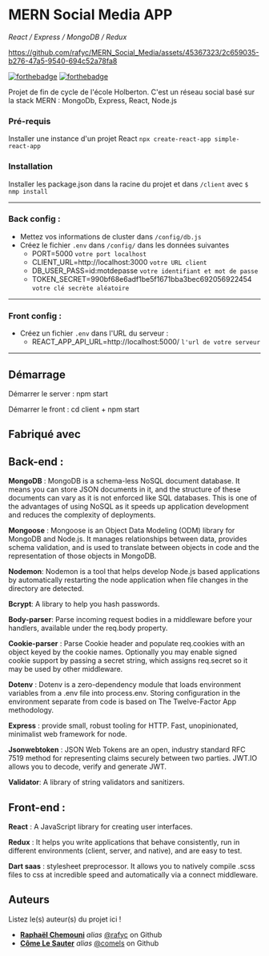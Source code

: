 # MERN Social Media APP
*React / Express / MongoDB / Redux*



https://github.com/rafyc/MERN_Social_Media/assets/45367323/2c659035-b276-47a5-9540-694c52a78fa8


[![forthebadge](http://forthebadge.com/images/badges/built-with-love.svg)](http://forthebadge.com)  [![forthebadge](http://forthebadge.com/images/badges/powered-by-electricity.svg)](http://forthebadge.com)

Projet de fin de cycle de l'école Holberton. C'est un réseau social basé sur la stack MERN : MongoDb, Express, React, Node.js

### Pré-requis

Installer une instance d'un projet React `npx create-react-app simple-react-app`

### Installation

Installer les package.json dans la racine du projet et dans `/client` avec `$ nmp install`
_____________________________

### Back config :

* Mettez vos informations de cluster dans `/config/db.js`
* Créez le fichier `.env` dans `/config/` dans les données suivantes
   - PORT=5000 `votre port localhost`
   - CLIENT_URL=http://localhost:3000 `votre URL client`
   - DB_USER_PASS=id:motdepasse `votre identifiant et mot de passe`
   - TOKEN_SECRET=990bf68e6adf1be5f1671bba3bec692056922454 `votre clé secrète aléatoire`
_________________________
  
### Front config : 
* Créez un fichier `.env` dans l'URL du serveur :
   - REACT_APP_API_URL=http://localhost:5000/ `l'url de votre serveur`
_____________________________

## Démarrage

Démarrer le server : npm start

Démarrer le front : cd client + npm start

## Fabriqué avec



## Back-end :

**MongoDB** : MongoDB is a schema-less NoSQL document database. It means you can store JSON documents in it, and the structure of these documents can vary as it is not enforced like SQL databases. This is one of the advantages of using NoSQL as it speeds up application development and reduces the complexity of deployments.

**Mongoose** : Mongoose is an Object Data Modeling (ODM) library for MongoDB and Node.js. It manages relationships between data, provides schema validation, and is used to translate between objects in code and the representation of those objects in MongoDB.

**Nodemon**: Nodemon is a tool that helps develop Node.js based applications by automatically restarting the node application when file changes in the directory are detected.

**Bcrypt**: A library to help you hash passwords.

**Body-parser**: Parse incoming request bodies in a middleware before your handlers, available under the req.body property.

**Cookie-parser** : Parse Cookie header and populate req.cookies with an object keyed by the cookie names. Optionally you may enable signed cookie support by passing a secret string, which assigns req.secret so it may be used by other middleware.

**Dotenv** : Dotenv is a zero-dependency module that loads environment variables from a .env file into process.env. Storing configuration in the environment separate from code is based on The Twelve-Factor App methodology.

**Express** : provide small, robust tooling for HTTP. Fast, unopinionated, minimalist web framework for node.

**Jsonwebtoken** : JSON Web Tokens are an open, industry standard RFC 7519 method for representing claims securely between two parties. JWT.IO allows you to decode, verify and generate JWT.

**Validator**: A library of string validators and sanitizers.

  

## Front-end :

**React** : A JavaScript library for creating user interfaces.

**Redux** : It helps you write applications that behave consistently, run in different environments (client, server, and native), and are easy to test.

**Dart saas** : stylesheet preprocessor. It allows you to natively compile .scss files to css at incredible speed and automatically via a connect middleware.

## Auteurs
Listez le(s) auteur(s) du projet ici !
* **[Raphaël Chemouni](https://www.linkedin.com/in/raphael-chemouni/)** _alias_ [@rafyc](https://github.com/rafyc) on Github
* **[Côme Le Sauter](https://www.linkedin.com/in/comels)** _alias_ [@comels](https://github.com/comels) on Github


